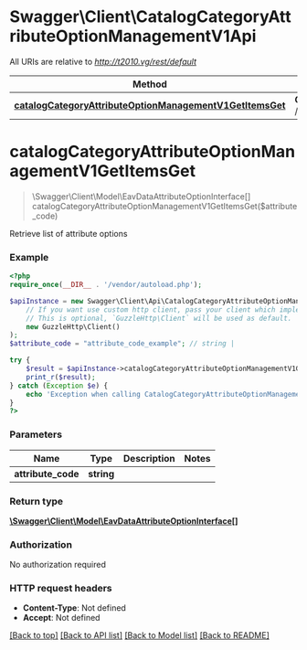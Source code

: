 # Swagger\Client\CatalogCategoryAttributeOptionManagementV1Api

All URIs are relative to *http://t2010.vg/rest/default*

Method | HTTP request | Description
------------- | ------------- | -------------
[**catalogCategoryAttributeOptionManagementV1GetItemsGet**](CatalogCategoryAttributeOptionManagementV1Api.md#catalogCategoryAttributeOptionManagementV1GetItemsGet) | **GET** /V1/categories/attributes/{attributeCode}/options | 


# **catalogCategoryAttributeOptionManagementV1GetItemsGet**
> \Swagger\Client\Model\EavDataAttributeOptionInterface[] catalogCategoryAttributeOptionManagementV1GetItemsGet($attribute_code)



Retrieve list of attribute options

### Example
```php
<?php
require_once(__DIR__ . '/vendor/autoload.php');

$apiInstance = new Swagger\Client\Api\CatalogCategoryAttributeOptionManagementV1Api(
    // If you want use custom http client, pass your client which implements `GuzzleHttp\ClientInterface`.
    // This is optional, `GuzzleHttp\Client` will be used as default.
    new GuzzleHttp\Client()
);
$attribute_code = "attribute_code_example"; // string | 

try {
    $result = $apiInstance->catalogCategoryAttributeOptionManagementV1GetItemsGet($attribute_code);
    print_r($result);
} catch (Exception $e) {
    echo 'Exception when calling CatalogCategoryAttributeOptionManagementV1Api->catalogCategoryAttributeOptionManagementV1GetItemsGet: ', $e->getMessage(), PHP_EOL;
}
?>
```

### Parameters

Name | Type | Description  | Notes
------------- | ------------- | ------------- | -------------
 **attribute_code** | **string**|  |

### Return type

[**\Swagger\Client\Model\EavDataAttributeOptionInterface[]**](../Model/EavDataAttributeOptionInterface.md)

### Authorization

No authorization required

### HTTP request headers

 - **Content-Type**: Not defined
 - **Accept**: Not defined

[[Back to top]](#) [[Back to API list]](../../README.md#documentation-for-api-endpoints) [[Back to Model list]](../../README.md#documentation-for-models) [[Back to README]](../../README.md)

